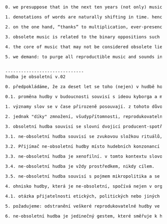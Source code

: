 <pre>
0. we presuppose that in the next ten years (not only) music will change a lot. many domains which are still occupied by human beings will be taken over by AI with specific skills - translating texts, health care, laws and of course composing/generating music and sounds as well. due to this shift, the meta-level layer will gradually become more and more important - e.g. the role of an author/programmer who creates a certain model whose result is a music/sound composition. in contrast to this situation, we can foresee the emergence of multiple new music genres - those genres which would try to escape objectification and mimetic tendency. it is as if you tried to create a mask to confuse AI and prevent your face recognition - in this case we are not talking about faces but about music genres. thinking about music will have to be more conceptualized, as common listeners will be used to the fact that music is exhausted, obsolete and overcome. rather than being satisfied with formal and aesthetical aspects, more demanding listeners of organised sounds will demand targeted sonic gestures with ethical, political, poetic or other meanings... 

1. denotations of words are naturally shifting in time. hence, from the perspective of those who care about aural sensations we have to state: music is obsolete. 

2. on the one hand, “thanks” to multiplication, ever-presence, acceleration of technologies and on the other hand, “thanks” to accessible and instant software tools music has become obsolete. 

3. obsolete music is related to the binary oppositions such as: producer - consumer / dj - dancer/ musician - listener 

4. the core of music that may not be considered obsolete lies not only in the organisation of audible material, but rather in thinking and organising socio-political ethos in which music takes place. obsolete music may remain a point of departure or serve as a relief of sorts - in the way that the artist is not bound to deal with formal structure and may focus on ethical, political, poetic and other meanings... 

5. we demand: to purge all reproductible music and sounds in favour of a unique aural gesture.


------------------------------
hudba je obsoletní v.02

0. předpokládáme, že za deset let se toho (nejen) v hudbě hodně změní. v řadě oblastí, kde se ještě nyní prosazují lidé, postupně začnou přebírat kompetence různě vycvičené umělé inteligence - v překládání textů, medicíně, právech a pochopitelně také v komponování/generování hudby a zvuků. díky tomuto posunu pak bude mnohem víc než dnes zaostřeno na meta vrstvu - tedy na roli tvůrce/programátora, který vytváří daný model, jehož výsledkem je teprve nějaká hudební nebo zvuková kompozice. v kontrapozici k této tendenci si dokážeme představit rozrůznění stylů a vznik nových žánrů, které se tendenci po zpředmětnění a nápodobě budou bránit. něco jako když se pokusíte vytvořit si takovou masku, aby umělá inteligence nepoznala vaši tvář - v tomto případě ale místo o tváři hovoříme o hudebním žánru. uvažování o zvuku jakožto o uměleckém výrazu bude více konceptualizováno, protože běžný posluchač bude mít zažito heslo, že hudba je již vyčerpaná, zastaralá a překonaná. náročnější posluchač organizovaných zvuků nebude vyžadovat jen formální a estetické uspokojení, ale jasně zacílené gesto s etickým, politickým, poetickým nebo jiným významem.

0.1. proměna hudby v budoucnosti souvisí s ideou kyborga a možností rozšiřování slyšitelného spektra díky implantátům. Kromě možnosti rozšíření slyšitelného spektra nelze vyloučit to, že vznikne i zcela nový aurální orgán, který nám umožní slyšet zvuky z n-tých dimenzí.

1. významy slov se v čase přirozeně posouvají. z tohoto důvodu zde a nyní z pozice těch, kteří pečují o aurálně-sensuální pole prohlašujeme: hudba je obsoletní. 

2. jednak "díky" zmnožení, všudypřítomnosti, reprodukovatelnosti, jednak "díky" akceleraci technologií a jednak "díky" dostupnosti a instantnosti softwarových nástrojů hudba zestárla. 

3. obsoletní hudba souvisí se slovní dvojicí producent-spotřebitel / dj-tanečník / hudebník-posluchač. Ne-obsoletní hudba souvisí s dvojicí vysílač - přijímač a vyznačuje se schopností aktivovat oblasti k vysílání a přijímání.

3.1. ne-obsoletní hudba souvisí se zvukovou složkou rituálů, které si již nikdo nepamatuje.

3.2. Přijímač ne-obsoletní hudby místo hudebních konzonancí a disonancí doceňuje při poslechu konzonance a disonance konceptuální.

3.3. ne-obsoletní hudba je xenofilní. v tomto kontextu slovo xenofilní = láskyplné.

3.4. ne-obsoletní hudba je vždy prostředkem, nikdy cílem.

3.5. ne-obsoletní hudba souvisí s pojmem mikropolitika a se životem komunity.

4. ohnisko hudby, která je ne-obsoletní, spočívá nejen v organizaci slyšitelného materiálu, ale především v promýšlení a organizaci společensko-politického ethosu, do kterého je slyšitelný materiál zasazen. Obsoletní hudba může zůstat východiskem, úlevou - v tom smyslu, že na straně autora již není třeba toliko řešit formální strukturu a spíš se zaměřit více na etické, politické, poetické nebo jiné významy.

4.1. otázka přijatelnosti etických, politických nebo jiných významů je řešitelná pouze v krajině srdce.

5. požadujeme: odstranění veškeré reprodukovatelné hudby ve prospěch jedinečného aurálního gesta.

6. ne-obsoletní hudba je jedinečný gestem, které směřuje k hloubce lidství a otevírá ho ven ke světu.
</pre>
